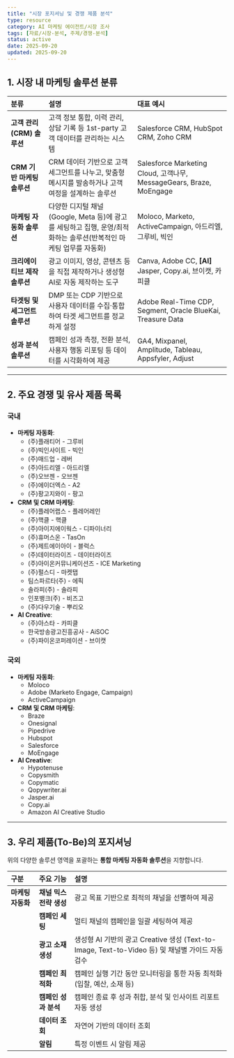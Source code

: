 ```yaml
---
title: "시장 포지셔닝 및 경쟁 제품 분석"
type: resource
category: AI 마케팅 에이전트/시장 조사
tags: [자료/시장-분석, 주제/경쟁-분석]
status: active
date: 2025-09-20
updated: 2025-09-20
---
```




## 1. 시장 내 마케팅 솔루션 분류

| **분류** | **설명** | **대표 예시** |
| :--- | :--- | :--- |
| **고객 관리 (CRM) 솔루션** | 고객 정보 통합, 이력 관리, 상담 기록 등 1st-party 고객 데이터를 관리하는 시스템 | Salesforce CRM, HubSpot CRM, Zoho CRM |
| **CRM 기반 마케팅 솔루션** | CRM 데이터 기반으로 고객 세그먼트를 나누고, 맞춤형 메시지를 발송하거나 고객 여정을 설계하는 솔루션 | Salesforce Marketing Cloud, 고객나무, MessageGears, Braze, MoEngage |
| **마케팅 자동화 솔루션** | 다양한 디지털 채널(Google, Meta 등)에 광고를 세팅하고 집행, 운영/최적화하는 솔루션(반복적인 마케팅 업무를 자동화) | Moloco, Marketo, ActiveCampaign, 아드리엘, 그루비, 빅인 |
| **크리에이티브 제작 솔루션** | 광고 이미지, 영상, 콘텐츠 등을 직접 제작하거나 생성형 AI로 자동 제작하는 도구 | Canva, Adobe CC, **[AI]** Jasper, Copy.ai, 브이캣, 카피클 |
| **타겟팅 및 세그먼트 솔루션** | DMP 또는 CDP 기반으로 사용자 데이터를 수집·통합하여 타겟 세그먼트를 정교하게 설정 | Adobe Real-Time CDP, Segment, Oracle BlueKai, Treasure Data |
| **성과 분석 솔루션** | 캠페인 성과 측정, 전환 분석, 사용자 행동 리포팅 등 데이터를 시각화하여 제공 | GA4, Mixpanel, Amplitude, Tableau, Appsfyler, Adjust |

---

## 2. 주요 경쟁 및 유사 제품 목록

### 국내

- **마케팅 자동화**:
    - (주)플래티어 - 그루비
    - (주)빅인사이트 - 빅인
    - (주)매드업 - 레버
    - (주)아드리엘 - 아드리엘
    - (주)오브젠 - 오브젠
    - (주)에이더엑스 - A2
    - (주)팡고지와이 - 팡고
- **CRM 및 CRM 마케팅**:
    - (주)플레어랩스 - 플레어레인
    - (주)핵클 - 핵클
    - (주)아이지에이웍스 - 디파이너리
    - (주)휴머스온 - TasOn
    - (주)제트에이아이 - 블럭스
    - (주)데이터라이즈 - 데이터라이즈
    - (주)아이온커뮤니케이션즈 - ICE Marketing
    - (주)펄스디 - 마켓탭
    - 팀스파르타(주) - 에픽
    - 솔라피(주) - 솔라피
    - 인포뱅크(주) - 비즈고
    - (주)다우기술 - 뿌리오
- **AI Creative**:
    - (주)아스타 - 카피클
    - 한국방송광고진흥공사 - AiSOC
    - (주)파이온코퍼레이션 - 브이캣

### 국외

- **마케팅 자동화**:
    - Moloco
    - Adobe (Marketo Engage, Campaign)
    - ActiveCampaign
- **CRM 및 CRM 마케팅**:
    - Braze
    - Onesignal
    - Pipedrive
    - Hubspot
    - Salesforce
    - MoEngage
- **AI Creative**:
    - Hypotenuse
    - Copysmith
    - Copymatic
    - Qopywriter.ai
    - Jasper.ai
    - Copy.ai
    - Amazon AI Creative Studio

---

## 3. 우리 제품(To-Be)의 포지셔닝

위의 다양한 솔루션 영역을 포괄하는 **통합 마케팅 자동화 솔루션**을 지향합니다.

| **구분** | **주요 기능** | **설명** |
| :--- | :--- | :--- |
| **마케팅 자동화** | **채널 믹스 전략 생성** | 광고 목표 기반으로 최적의 채널을 선별하여 제공 |
| | **캠페인 세팅** | 멀티 채널의 캠페인을 일괄 세팅하여 제공 |
| | **광고 소재 생성** | 생성형 AI 기반의 광고 Creative 생성 (Text-to-Image, Text-to-Video 등) 및 채널별 가이드 자동 검수 |
| | **캠페인 최적화** | 캠페인 실행 기간 동안 모니터링을 통한 자동 최적화 (입찰, 예산, 소재 등) |
| | **캠페인 성과 분석** | 캠페인 종료 후 성과 취합, 분석 및 인사이트 리포트 자동 생성 |
| | **데이터 조회** | 자연어 기반의 데이터 조회 |
| | **알림** | 특정 이벤트 시 알림 제공 |
